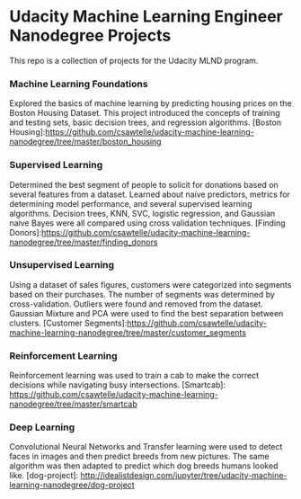 # Udacity Machine Learning Engineer Nanodegree Projects
This repo is a collection of projects for the Udacity MLND program.
### Machine Learning Foundations
Explored the basics of machine learning by predicting housing prices on the Boston Housing Dataset.
This project introduced the concepts of training and testing sets, basic decision trees, and regression algorithms.
[Boston Housing]:https://github.com/csawtelle/udacity-machine-learning-nanodegree/tree/master/boston_housing
### Supervised Learning
Determined the best segment of people to solicit for donations based on several features from a dataset.
Learned about naive predictors, metrics for determining model performance, and several supervised learning algorithms.
Decision trees, KNN, SVC, logistic regression, and Gaussian naive Bayes were all compared using cross validation techniques.
[Finding Donors]:https://github.com/csawtelle/udacity-machine-learning-nanodegree/tree/master/finding_donors
### Unsupervised Learning
Using a dataset of sales figures, customers were categorized into segments based on their purchases. The number of segments was determined by cross-validation. Outliers were found and removed from the dataset. Gaussian Mixture and PCA were used to find the best separation between clusters. 
[Customer Segments]:https://github.com/csawtelle/udacity-machine-learning-nanodegree/tree/master/customer_segments
### Reinforcement Learning
Reinforcement learning was used to train a cab to make the correct decisions while navigating busy intersections. 
[Smartcab]: https://github.com/csawtelle/udacity-machine-learning-nanodegree/tree/master/smartcab
### Deep Learning
Convolutional Neural Networks and Transfer learning were used to detect faces in images and then predict breeds from new pictures. The same algorithm was then adapted to predict which dog breeds humans looked like.
[dog-project]: http://idealistdesign.com/jupyter/tree/udacity-machine-learning-nanodegree/dog-project

